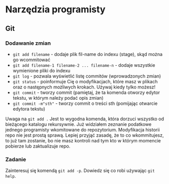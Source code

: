 # Narzędzia programisty

## Git

### Dodawanie zmian

- `git add filename` - dodaje plik fil-name do indexu (stage), skąd można go wcommitować
- `git add filename-1 filename-2 ... filename-n` - dodaje wszystkie wymienione pliki do indexu
- `git log` - pozwala wyświetlić listę commitów (wprowadzonych zmian)
- `git status` - poinformuje Cię o modyfikacjach, które masz w plikach oraz o następnych możliwych krokach. Używaj kiedy tylko możesz!
- `git commit` - tworzy commit (pamiętaj, że ta komenda otworzy edytor tekstu, w którym należy podać opis zmian)
- `git commit -m"sth"` - tworzy commit o treści sth (pomijając otwarcie edytora tekstu)

Uwaga na `git add .`
Jest to wygodna komenda, która dorzuci wszystko od bieżącego katalogu rekursywnie. Już widziałem zeznanie podatkowe jednego programisty wkomitowane do repozytorium. Modyfikacja historii repo nie jest prostą sprawą. Lepiej przyjąć zasadę, że to co wkommitujesz, to już tam zostanie, bo nie masz kontroli nad tym kto w którym momencie pobierze lub zaktualizuje repo.

### Zadanie

Zainteresuj się komendą `git add -p`. Dowiedz się co robi używając `git help`.
